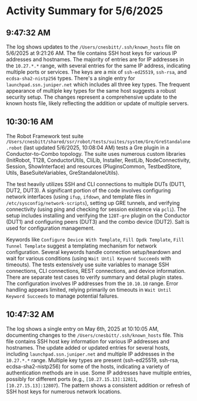 # Activity Summary for 5/6/2025

## 9:47:32 AM
The log shows updates to the `/Users/cnesbitt/.ssh/known_hosts` file on 5/6/2025 at 9:21:26 AM.  The file contains SSH host keys for various IP addresses and hostnames.  The majority of entries are for IP addresses in the `10.27.*.*` range, with several entries for the same IP address, indicating multiple ports or services.  The keys are a mix of `ssh-ed25519`, `ssh-rsa`, and `ecdsa-sha2-nistp256` types.  There's a single entry for `launchpad.ssn.juniper.net` which includes all three key types.  The frequent appearance of multiple key types for the same host suggests a robust security setup.  The changes represent a comprehensive update to the known hosts file, likely reflecting the addition or update of multiple servers.


## 10:30:16 AM
The Robot Framework test suite `/Users/cnesbitt/shared/ssr/robot/tests/suites/system/Gre/GreStandalone.robot` (last updated 5/6/2025, 10:08:04 AM) tests a Gre plugin in a Conductor-to-Combo topology.  The suite uses numerous custom libraries (InitRobot, T128, ConductorUtils, CliLib, Installer, RestLib, NodeConnectivity, Session, ShowInterface) and resources (PluginsCommon, TestbedStore, Utils, BaseSuiteVariables, GreStandaloneUtils).

The test heavily utilizes SSH and CLI connections to multiple DUTs (DUT1, DUT2, DUT3).  A significant portion of the code involves configuring network interfaces (using `ifup`, `ifdown`, and template files in `/etc/sysconfig/network-scripts`), setting up GRE tunnels, and verifying connectivity (using ping and checking for session existence via `pcli`).  The setup includes installing and verifying the `128T-gre` plugin on the Conductor (DUT1) and configuring peers (DUT3) and the combo device (DUT2).  Salt is used for configuration management.

Keywords like `Configure Device With Template`, `Fill Dpdk Template`, `Fill Tunnel Template` suggest a templating mechanism for network configuration.  Several keywords handle connection setup/teardown and wait for various conditions (using `Wait Until Keyword Succeeds` with timeouts). The tests extensively use suite variables to manage SSH connections, CLI connections, REST connections, and device information.  There are separate test cases to verify summary and detail plugin states.  The configuration involves IP addresses from the `10.10.10` range.  Error handling appears limited, relying primarily on timeouts in `Wait Until Keyword Succeeds` to manage potential failures.


## 10:47:32 AM
The log shows a single entry on May 6th, 2025 at 10:10:05 AM, documenting changes to the `/Users/cnesbitt/.ssh/known_hosts` file.  This file contains SSH host key information for various IP addresses and hostnames.  The update added or updated entries for several hosts, including `launchpad.ssn.juniper.net` and multiple IP addresses in the `10.27.*.*` range.  Multiple key types are present (ssh-ed25519, ssh-rsa, ecdsa-sha2-nistp256) for some of the hosts, indicating a variety of authentication methods are in use. Some IP addresses have multiple entries, possibly for different ports (e.g., `[10.27.15.13]:12811`, `[10.27.15.13]:12807`).  The pattern shows a consistent addition or refresh of SSH host keys for numerous network locations.
